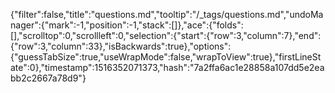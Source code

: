 {"filter":false,"title":"questions.md","tooltip":"/_tags/questions.md","undoManager":{"mark":-1,"position":-1,"stack":[]},"ace":{"folds":[],"scrolltop":0,"scrollleft":0,"selection":{"start":{"row":3,"column":7},"end":{"row":3,"column":33},"isBackwards":true},"options":{"guessTabSize":true,"useWrapMode":false,"wrapToView":true},"firstLineState":0},"timestamp":1516352071373,"hash":"7a2ffa6ac1e28858a107dd5e2eabb2c2667a78d9"}